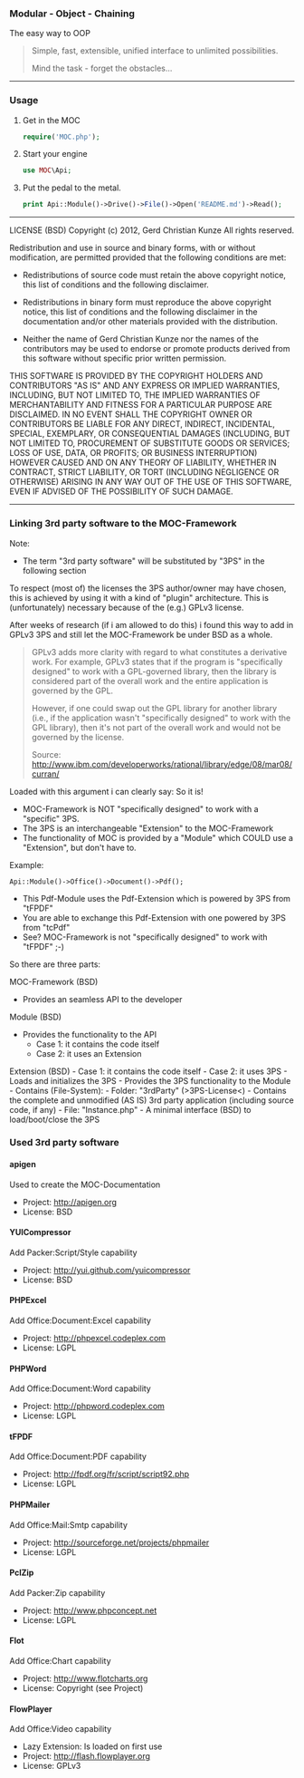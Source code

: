 ### Modular - Object - Chaining
The easy way to OOP

> Simple, fast, extensible, unified interface to unlimited possibilities.
>
> Mind the task - forget the obstacles...

------------------------------------------------------------------------------------------------------------------------

### Usage

1. Get in the MOC

	```php
	require('MOC.php');
	```
2. Start your engine

	```php
	use MOC\Api;
	```
3. Put the pedal to the metal.

	```php
	print Api::Module()->Drive()->File()->Open('README.md')->Read();
	```

------------------------------------------------------------------------------------------------------------------------


LICENSE (BSD)
Copyright (c) 2012, Gerd Christian Kunze
All rights reserved.

Redistribution and use in source and binary forms, with or without
modification, are permitted provided that the following conditions are
met:

 * Redistributions of source code must retain the above copyright
   notice, this list of conditions and the following disclaimer.

 * Redistributions in binary form must reproduce the above copyright
   notice, this list of conditions and the following disclaimer in the
   documentation and/or other materials provided with the distribution.

 * Neither the name of Gerd Christian Kunze nor the names of the
   contributors may be used to endorse or promote products derived from
   this software without specific prior written permission.

THIS SOFTWARE IS PROVIDED BY THE COPYRIGHT HOLDERS AND CONTRIBUTORS "AS
IS" AND ANY EXPRESS OR IMPLIED WARRANTIES, INCLUDING, BUT NOT LIMITED TO,
THE IMPLIED WARRANTIES OF MERCHANTABILITY AND FITNESS FOR A PARTICULAR
PURPOSE ARE DISCLAIMED. IN NO EVENT SHALL THE COPYRIGHT OWNER OR
CONTRIBUTORS BE LIABLE FOR ANY DIRECT, INDIRECT, INCIDENTAL, SPECIAL,
EXEMPLARY, OR CONSEQUENTIAL DAMAGES (INCLUDING, BUT NOT LIMITED TO,
PROCUREMENT OF SUBSTITUTE GOODS OR SERVICES; LOSS OF USE, DATA, OR
PROFITS; OR BUSINESS INTERRUPTION) HOWEVER CAUSED AND ON ANY THEORY OF
LIABILITY, WHETHER IN CONTRACT, STRICT LIABILITY, OR TORT (INCLUDING
NEGLIGENCE OR OTHERWISE) ARISING IN ANY WAY OUT OF THE USE OF THIS
SOFTWARE, EVEN IF ADVISED OF THE POSSIBILITY OF SUCH DAMAGE.


------------------------------------------------------------------------------------------------------------------------

### Linking 3rd party software to the MOC-Framework

Note:
- The term "3rd party software" will be substituted by "3PS" in the following section

To respect (most of) the licenses the 3PS author/owner may have chosen, this is achieved
by using it with a kind of "plugin" architecture. This is (unfortunately) necessary because of the (e.g.) GPLv3 license.

After weeks of research (if i am allowed to do this) i found this way to add in GPLv3 3PS and still let the MOC-Framework be under BSD as a whole.

> GPLv3 adds more clarity with regard to what constitutes a derivative work. For example, GPLv3 states that if the program
> is "specifically designed" to work with a GPL-governed library, then the library is considered part of the overall work
> and the entire application is governed by the GPL.
>
> However, if one could swap out the GPL library for another library (i.e., if the application wasn't
> "specifically designed" to work with the GPL library), then it's not part of the overall work and
> would not be governed by the license.
>
> Source: <http://www.ibm.com/developerworks/rational/library/edge/08/mar08/curran/>

Loaded with this argument i can clearly say: So it is!

- MOC-Framework is NOT "specifically designed" to work with a "specific" 3PS.
- The 3PS is an interchangeable "Extension" to the MOC-Framework
- The functionality of MOC is provided by a "Module" which COULD use a "Extension", but don't have to.

Example:

`Api::Module()->Office()->Document()->Pdf();`

- This Pdf-Module uses the Pdf-Extension which is powered by 3PS from "tFPDF"
- You are able to exchange this Pdf-Extension with one powered by 3PS from "tcPdf"
- See? MOC-Framework is not "specifically designed" to work with "tFPDF" ;-)


So there are three parts:

MOC-Framework (BSD)
- Provides an seamless API to the developer

Module (BSD)
- Provides the functionality to the API
	- Case 1: it contains the code itself
	- Case 2: it uses an Extension

Extension (BSD)
	- Case 1: it contains the code itself
	- Case 2: it uses 3PS
		- Loads and initializes the 3PS
		- Provides the 3PS functionality to the Module
		- Contains (File-System):
			- Folder: "3rdParty" (>3PS-License<)
				- Contains the complete and unmodified (AS IS) 3rd party application (including source code, if any)
			- File: "Instance.php"
				- A minimal interface (BSD) to load/boot/close the 3PS

### Used 3rd party software


#### apigen
Used to create the MOC-Documentation
- Project: <http://apigen.org>
- License: BSD

#### YUICompressor
Add Packer:Script/Style capability
- Project: <http://yui.github.com/yuicompressor>
- License: BSD

#### PHPExcel
Add Office:Document:Excel capability
- Project: <http://phpexcel.codeplex.com>
- License: LGPL

#### PHPWord
Add Office:Document:Word capability
- Project: <http://phpword.codeplex.com>
- License: LGPL

#### tFPDF
Add Office:Document:PDF capability
- Project: <http://fpdf.org/fr/script/script92.php>
- License: LGPL

#### PHPMailer
Add Office:Mail:Smtp capability
- Project: <http://sourceforge.net/projects/phpmailer>
- License: LGPL

#### PclZip
Add Packer:Zip capability
- Project: <http://www.phpconcept.net>
- License: LGPL

#### Flot
Add Office:Chart capability
- Project: <http://www.flotcharts.org>
- License: Copyright (see Project)

#### FlowPlayer
Add Office:Video capability
- Lazy Extension: Is loaded on first use
- Project: <http://flash.flowplayer.org>
- License: GPLv3
